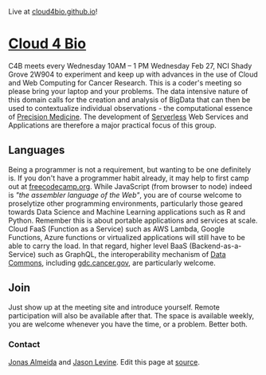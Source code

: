 Live at [cloud4bio.github.io](https://cloud4bio.github.io)!

# [Cloud 4 Bio](https://cloud4bio.github.io) 
C4B meets every Wednesday 10AM – 1 PM Wednesday Feb 27, NCI Shady Grove 2W904 to experiment and keep up with advances in the use of Cloud and Web Computing for Cancer Research. This is a coder's meeting so please bring your laptop and your problems. The data intensive nature of this domain calls for the creation and analysis of BigData that can then be used to contextualize individual observations - the computational essence of [Precision Medicine](https://www.cancer.gov/research/areas/treatment/pmi-oncology). The development of [Serverless](https://en.wikipedia.org/wiki/Serverless_computing) Web Services and Applications are therefore a major practical focus of this group.

## Languages
Being a programmer is not a requirement, but wanting to be one definitely is. If you don't have a programmer habit already, it may help to first camp out at [freecodecamp.org](https://www.freecodecamp.org/). While JavaScript (from browser to node) indeed is *"the assembler language of the Web"*, you are of course welcome to proselytize other programming environments, particularly those geared towards Data Science and Machine Learning applications such as R and Python. Remember this is about portable applications and services at scale. Cloud FaaS (Function as a Service) such as AWS Lambda, Google Functions, Azure functions or virtualized applications will still have to be able to carry the load. In that regard, higher level BaaS (Backend-as-a-Service) such as GraphQL, the interoperability mechanism of [Data Commons](https://commonfund.nih.gov/commons), including [gdc.cancer.gov](https://gdc.cancer.gov), are particularly welcome.

## Join
Just show up at the meeting site and introduce yourself. Remote participation will also be available after that. The space is available weekly, you are welcome whenever you have the time, or a problem. Better both.

### Contact
[Jonas Almeida](https://dceg.cancer.gov/about/staff-directory/biographies/A-J/almeida-jonas) and [Jason Levine](https://ccr.cancer.gov/jason-e-levine). Edit this page at [source](https://github.com/cloud4bio/cloud4bio.github.com).
